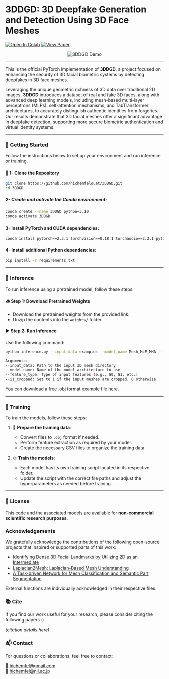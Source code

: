 # 3DDGD: 3D Deepfake Generation and Detection Using 3D Face Meshes

[![Open In Colab](https://colab.research.google.com/assets/colab-badge.svg)](3DDGD_Demo.ipynb)
[![View Paper](https://img.shields.io/badge/Paper-IEEE%20Access-blue)](https://ieeexplore.ieee.org/document/12345678)


<p align="center">
  <img src="3DDGD_Demo.gif" alt="3DDGD Demo" style="max-width: 50%; height: auto;">
</p>

---

<p style="text-align: justify;">
  
This is the official PyTorch implementation of **3DDGD**, a project focused on enhancing the security of 3D facial biometric systems by detecting deepfakes in 3D face meshes.

Leveraging the unique geometric richness of 3D data over traditional 2D images, **3DDGD** introduces a dataset of real and fake 3D faces, along with advanced deep learning models, including mesh-based multi-layer perceptrons (MLPs), self-attention mechanisms, and TabTransformer architectures, to accurately distinguish authentic identities from forgeries. Our results demonstrate that 3D facial meshes offer a significant advantage in deepfake detection, supporting more secure biometric authentication and virtual identity systems.

</p>

---

### 🔧 Getting Started

Follow the instructions below to set up your environment and run inference or training.

#### 🔄 1- Clone the Repository
```bash
git clone https://github.com/hichemfelouat/3DDGD.git 
cd 3DDGD
```
##### 2- Create and activate the Conda environment:
```bash
conda create --name 3DDGD python=3.10
conda activate 3DDGD
```
#### 3- Install PyTorch and CUDA dependencies:
```bash
conda install pytorch==2.3.1 torchvision==0.18.1 torchaudio==2.3.1 pytorch-cuda=12.1 -c pytorch -c nvidia
```
#### 4- Install additional Python dependencies:
```bash
pip install -r requirements.txt
```

---

### 🚀 Inference
To run inference using a pretrained model, follow these steps:

#### 📥 Step 1: Download Pretrained Weights

- Download the pretrained weights from the provided link.
- Unzip the contents into the `weights/` folder.

#### ▶️ Step 2: Run Inference

Use the following command:

```bash
python inference.py --input_data examples --model_name Mesh_MLP_MHA --feature_type G0 --is_cropped 0
```
```bash
Arguments:
--input_data: Path to the input 3D mesh directory 
--model_name: Name of the model architecture to use 
--feature_type: Type of input features (e.g., G0, G1, etc.)
--is_cropped: Set to 1 if the input meshes are cropped, 0 otherwise
```

You can download a free .obj format example file [here](https://www.artec3d.com/3d-models/head).

---
### 🧠 Training

To train the models, follow these steps:

1. 🔧 **Prepare the training data**:  
   - Convert files to `.obj` format if needed.  
   - Perform feature extraction as required by your model.  
   - Create the necessary CSV files to organize the training data.

2. ⚙️ **Train the models**:  
   - Each model has its own training script located in its respective folder.  
   - Update the script with the correct file paths and adjust the hyperparameters as needed before training.

---

### 📄 License

This code and the associated models are available for **non-commercial scientific research purposes**.  

### Acknowledgements

We gratefully acknowledge the contributions of the following open-source projects that inspired or supported parts of this work:

- [Identifying Dense 3D Facial Landmarks by Utilizing 2D as an Intermediate](https://github.com/cse15-sip-interns/3d_face_landmark_identification.git)  
- [Laplacian2Mesh: Laplacian-Based Mesh Understanding](https://github.com/QiujieDong/Laplacian2Mesh.git)  
- [A Task-driven Network for Mesh Classification and Semantic Part Segmentation](https://github.com/QiujieDong/TaskDrivenNet2Mesh.git)

External functions are individually acknowledged in their respective files.

### 📚 Cite

If you find our work useful for your research, please consider citing the following papers :)

*(citation details here)*

### 📬 Contact

For questions or collaborations, feel free to contact:

📧 hichemfel@gmail.com  
📧 hichemfel@nii.ac.jp
